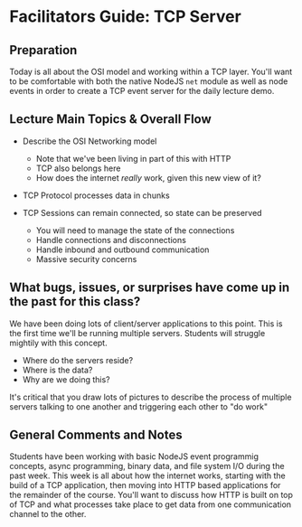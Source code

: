 # Facilitators Guide: TCP Server

## Preparation
Today is all about the OSI model and working within a TCP layer.  You'll want to be comfortable with both the native NodeJS `net` module as well as node events in order to create a TCP event server for the daily lecture demo.  
 
## Lecture Main Topics & Overall Flow
  
* Describe the OSI Networking model
  * Note that we've been living in part of this with HTTP
  * TCP also belongs here
  * How does the internet *really* work, given this new view of it?

* TCP Protocol processes data in chunks
* TCP Sessions can remain connected, so state can be preserved
  * You will need to manage the state of the connections
  * Handle connections and disconnections
  * Handle inbound and outbound communication
  * Massive security concerns

## What bugs, issues, or surprises have come up in the past for this class?

We have been doing lots of client/server applications to this point. This is the first time we'll be running multiple servers. Students will struggle mightily with this concept.

* Where do the servers reside?
* Where is the data?
* Why are we doing this?

It's critical that you draw lots of pictures to describe the process of multiple servers talking to one another and triggering each other to "do work"

## General Comments and Notes
Students have been working with basic NodeJS event programmig concepts, async programming, binary data, and file system I/O during the past week.  This week is all about how the internet works, starting with the build of a TCP application, then moving into HTTP based applications for the remainder of the course.  You'll want to discuss how HTTP is built on top of TCP and what processes take place to get data from one communication channel to the other.
